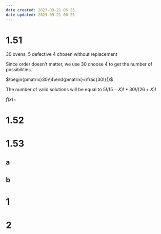 ```yaml
---
date created: 2023-09-21 06:25
date updated: 2023-09-21 06:25
---
```


# 1.51

30 ovens, 5 defective
4 chosen without replacement

Since order doesn't matter, we use 30 choose 4 to get the number of possibilities.

$\begin{pmatrix}30\\4\end{pmatrix}=\frac{30!}{}$

The number of valid solutions will be equal to $5!/(5-X)!*30!/(26+X)!$

$f(x)=$

# 1.52

# 1.53

## a

## b

# 1

# 2
